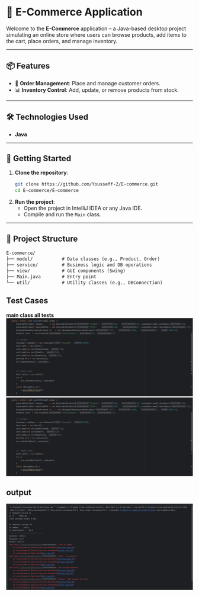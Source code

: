 # 🛒 E-Commerce Application

Welcome to the **E-Commerce** application – a Java-based desktop project simulating an online store where users can browse products, add items to the cart, place orders, and manage inventory.

---

## 📦 Features
- 🧾 **Order Management**: Place and manage customer orders.
- 📊 **Inventory Control**: Add, update, or remove products from stock.

---

## 🛠️ Technologies Used

- **Java**

---

## 🚀 Getting Started

1. **Clone the repository**:
   ```bash
   git clone https://github.com/Yousseff-2/E-commerce.git
   cd E-commerce/E-commerce
   ```
2. **Run the project**:
   - Open the project in IntelliJ IDEA or any Java IDE.
   - Compile and run the `Main` class.

---

## 📂 Project Structure

```
E-commerce/
├── model/           # Data classes (e.g., Product, Order)
├── service/         # Business logic and DB operations
├── view/            # GUI components (Swing)
├── Main.java        # Entry point
└── util/            # Utility classes (e.g., DBConnection)
```


## Test Cases

**main class all tests**
![1](assets/1.png)
![2](assets/1.png)

## output
![](assets/3.png)